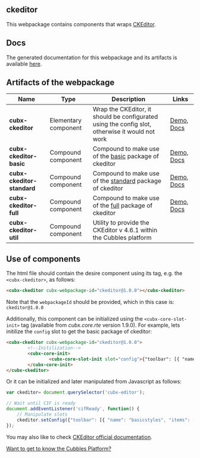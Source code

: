## ckeditor

This webpackage contains components that wraps [CKEditor][ckeditor].

## Docs
The generated documentation for this webpackage and its artifacts is available [here][wpDocs].

## Artifacts of the webpackage
| Name | Type | Description | Links |
|--------------------------------|----------------------|-----------------------------------------------------------------------------------------------------------------------------------------|---------------------------|
| **cubx-ckeditor** | Elementary component | Wrap the CKEditor, it should be configurated using the config slot, otherwise it would not work | [Demo][demoCke], [Docs][docsCke] |
| **cubx-ckeditor-basic** | Compound component | Compound to make use of the [basic][ckeDownload] package of ckeditor  | [Demo][demoCkeB], [Docs][docsCkeB] |
| **cubx-ckeditor-standard** | Compound component | Compound to make use of the [standard][ckeDownload] package of ckeditor  | [Demo][demoCkeS], [Docs][docsCkeS] |
| **cubx-ckeditor-full** | Compound component | Compound to make use of the [full][ckeDownload] package of ckeditor  | [Demo][demoCkeF], [Docs][docsCkeF] |
| **cubx-ckeditor-util** | Compound component | Utility to provide the CKEditor v 4.6.1 within the Cubbles platform| |

## Use of components

The html file should contain the desire component using its tag, e.g. the `<cubx-ckeditor>`, as follows:

```html
<cubx-ckeditor cubx-webpackage-id="ckeditor@1.0.0"></cubx-ckeditor>
```
Note that the `webpackageId` should be provided, which in this case is: `ckeditor@1.0.0`

Additionally, this component can be initialized using the `<cubx-core-slot-init>` tag (available from _cubx.core.rte_ version 1.9.0). For example, lets initilize the `config` slot to get the basic package of ckeditor:

```html
<cubx-ckeditor cubx-webpackage-id="ckeditor@1.0.0">
        <!--Initilization-->
        <cubx-core-init>
                <cubx-core-slot-init slot="config">{"toolbar": [{ "name": "basicstyles", "items": [ "Bold", "Italic", "Underline", "Strike", "Subscript", "Superscript", "-", "CopyFormatting", "RemoveFormat" ] }]}</cubx-core-slot-init>
        </cubx-core-init>
</cubx-ckeditor>
```
Or it can be initialized and later manipulated from Javascript as follows:

```javascript
var ckeditor= document.querySelector('cubx-editor');

// Wait until CIF is ready
document.addEventListener('cifReady', function() {
	// Manipulate slots
	ckeditor.setConfig({"toolbar": [{ "name": "basicstyles", "items": [ "Bold", "Italic", "Underline", "Strike", "Subscript",     "Superscript", "-", "CopyFormatting", "RemoveFormat" ] }]});
});
```
You may also like to check [CKEditor official documentation][ckeOfDoc].

[Want to get to know the Cubbles Platform?](https://cubbles.github.io)

[ckeditor]: http://ckeditor.com/
[ckeOfDoc]: http://docs.ckeditor.com/
[ckeDownload]: http://ckeditor.com/download
[wpDocs]: https://cubbles.world/shared/ckeditor@1.0.0/docs/index.html

[demoCke]: https://cubbles.world/shared/ckeditor@1.0.0/cubx-ckeditor/demo/index.html
[docsCke]: https://cubbles.world/shared/ckeditor@1.0.0/cubx-ckeditor/docs/index.html

[demoCkeB]: https://cubbles.world/shared/ckeditor@1.0.0/cubx-ckeditor-basic/demo/index.html
[docsCkeB]: https://cubbles.world/shared/ckeditor@1.0.0/cubx-ckeditor-basic/docs/index.html

[demoCkeS]: https://cubbles.world/shared/ckeditor@1.0.0/cubx-ckeditor-standard/demo/index.html
[docsCkeS]: https://cubbles.world/shared/ckeditor@1.0.0/cubx-ckeditor-standard/docs/index.html

[demoCkeF]: https://cubbles.world/shared/ckeditor@1.0.0/cubx-ckeditor-full/demo/index.html
[docsCkeF]: https://cubbles.world/shared/ckeditor@1.0.0/cubx-ckeditor-full/docs/index.html
